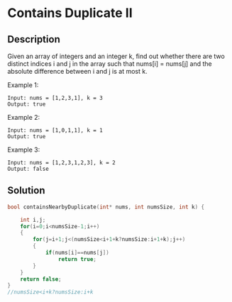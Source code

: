 # Contains Duplicate II
## Description
Given an array of integers and an integer k, find out whether there are two distinct indices i and j in the array such that nums[i] = nums[j] and the absolute difference between i and j is at most k.

Example 1:
```
Input: nums = [1,2,3,1], k = 3
Output: true
```
Example 2:
```
Input: nums = [1,0,1,1], k = 1
Output: true
```
Example 3:
```
Input: nums = [1,2,3,1,2,3], k = 2
Output: false
```
## Solution
```c
bool containsNearbyDuplicate(int* nums, int numsSize, int k) {

    int i,j;
    for(i=0;i<numsSize-1;i++)
    {
        for(j=i+1;j<(numsSize<i+1+k?numsSize:i+1+k);j++)
        {
            if(nums[i]==nums[j])
                return true;
        }
    }
    return false;
}
//numsSize<i+k?numsSize:i+k
```
